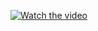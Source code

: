 [![Watch the video](https://postimg.cc/TLs45DTp)](https://www.youtube.com/watch?v=Fb8r0VQ81VA&ab_channel=JavierL%C3%B3pezQuesada)